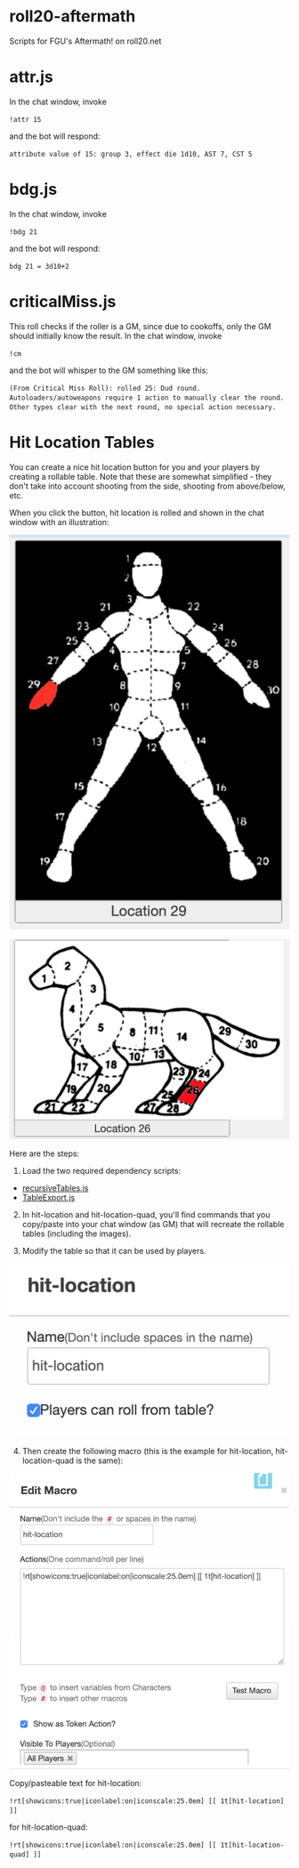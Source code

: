 # roll20-aftermath
Scripts for FGU's Aftermath! on roll20.net

# attr.js

In the chat window, invoke

`!attr 15`

and the bot will respond:

`attribute value of 15: group 3, effect die 1d10, AST 7, CST 5`

# bdg.js

In the chat window, invoke 

`!bdg 21`

and the bot will respond:

`bdg 21 = 3d10+2`

# criticalMiss.js

This roll checks if the roller is a GM, since due to cookoffs, only the GM should initially know the result.  In the chat window, invoke

`!cm`

and the bot will whisper to the GM something like this:

`(From Critical Miss Roll): rolled 25: Dud round. Autoloaders/autoweapons require 1 action to manually clear the round. Other types clear with the next round, no special action necessary.`

# Hit Location Tables

You can create a nice hit location button for you and your players by creating a rollable table.  Note that these are somewhat simplified - they don't take into account shooting from the side, shooting from above/below, etc.

When you click the button, hit location is rolled and shown in the chat window with an illustration:

![image](https://github.com/raindog308/roll20-aftermath/blob/master/img/image1a.png)

![image](https://github.com/raindog308/roll20-aftermath/blob/master/img/image1b.png)

Here are the steps:

1. Load the two required dependency scripts:

- [recursiveTables.js ](https://app.roll20.net/forum/post/2845333/script-recursivetables-expands-inline-rolls-in-rollable-table-results/?pagenum=1)
- [TableExport.js](https://app.roll20.net/forum/post/1144568/script-tableexport-a-script-for-exporting-rollable-tables-between-accounts)

2. In hit-location and hit-location-quad, you'll find commands that you copy/paste into your chat window (as GM) that will recreate the rollable tables (including the images).

3. Modify the table so that it can be used by players.

![image](https://github.com/raindog308/roll20-aftermath/blob/master/img/image2.png)

4. Then create the following macro (this is the example for hit-location, hit-location-quad is the same):

![image](https://github.com/raindog308/roll20-aftermath/blob/master/img/image3.png)

Copy/pasteable text for hit-location:

`!rt[showicons:true|iconlabel:on|iconscale:25.0em] [[ 1t[hit-location] ]]`

for hit-location-quad:

`!rt[showicons:true|iconlabel:on|iconscale:25.0em] [[ 1t[hit-location-quad] ]]`

